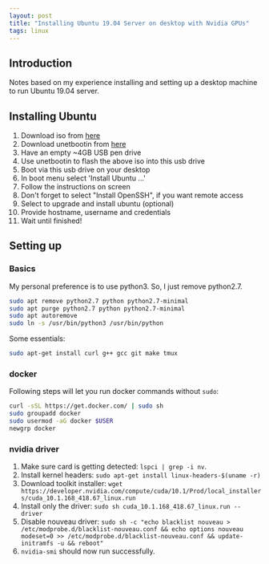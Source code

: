 ```yaml
---
layout: post
title: "Installing Ubuntu 19.04 Server on desktop with Nvidia GPUs"
tags: linux
---
```


## Introduction
Notes based on my experience installing and setting up a desktop machine to run
Ubuntu 19.04 server.

## Installing Ubuntu
1. Download iso from [here](https://ubuntu.com/download/server)
2. Download unetbootin from [here](https://unetbootin.github.io/)
3. Have an empty ~4GB USB pen drive
4. Use unetbootin to flash the above iso into this usb drive
5. Boot via this usb drive on your desktop
6. In boot menu select 'Install Ubuntu ...'
7. Follow the instructions on screen
8. Don't forget to select "Install OpenSSH", if you want remote access
9. Select to upgrade and install ubuntu (optional)
10. Provide hostname, username and credentials
11. Wait until finished!

## Setting up
### Basics
My personal preference is to use python3. So, I just remove python2.7.
```bash
sudo apt remove python2.7 python python2.7-minimal
sudo apt purge python2.7 python python2.7-minimal
sudo apt autoremove
sudo ln -s /usr/bin/python3 /usr/bin/python
```
Some essentials:
```bash
sudo apt-get install curl g++ gcc git make tmux
```

### docker
Following steps will let you run docker commands without `sudo`:
```bash
curl -sSL https://get.docker.com/ | sudo sh
sudo groupadd docker
sudo usermod -aG docker $USER
newgrp docker
```

### nvidia driver
1. Make sure card is getting detected: `lspci | grep -i nv`.
2. Install kernel headers: `sudo apt-get install linux-headers-$(uname -r)`
3. Download toolkit installer: `wget https://developer.nvidia.com/compute/cuda/10.1/Prod/local_installers/cuda_10.1.168_418.67_linux.run`
4. Install only the driver: `sudo sh cuda_10.1.168_418.67_linux.run --driver`
5. Disable nouveau driver: `sudo sh -c "echo blacklist nouveau > /etc/modprobe.d/blacklist-nouveau.conf && echo options nouveau modeset=0 >> /etc/modprobe.d/blacklist-nouveau.conf && update-initramfs -u && reboot"`
6. `nvidia-smi` should now run successfully.
